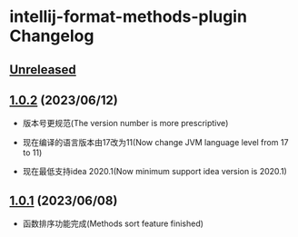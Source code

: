 <!-- Keep a Changelog guide -> https://keepachangelog.com -->

# intellij-format-methods-plugin Changelog

## [Unreleased]

## [1.0.2] (2023/06/12)
- 版本号更规范(The version number is more prescriptive)

- 现在编译的语言版本由17改为11(Now change JVM language level from 17 to 11)

- 现在最低支持idea 2020.1(Now minimum support idea version is 2020.1)

## [1.0.1] (2023/06/08)
- 函数排序功能完成(Methods sort feature finished)

[Unreleased]: https://github.com/dcsmf/intellij-format-methods-plugin/compare/v1.0.2...HEAD

[1.0.2]: https://github.com/dcsmf/intellij-format-methods-plugin/compare/v1.0.1...v1.0.2

[1.0.1]: https://github.com/dcsmf/intellij-format-methods-plugin/commits/v1.0.1
